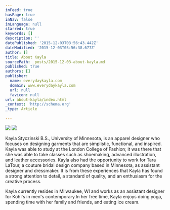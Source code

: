 ```yaml
---
inFeed: true
hasPage: true
inNav: false
inLanguage: null
starred: true
keywords: []
description: ''
datePublished: '2015-12-03T03:56:43.442Z'
dateModified: '2015-12-03T03:56:38.677Z'
author: []
title: About Kayla
sourcePath: _posts/2015-12-03-about-kayla.md
published: true
authors: []
publisher:
  name: everydaykayla.com
  domain: www.everydaykayla.com
  url: null
  favicon: null
url: about-kayla/index.html
_context: 'http://schema.org'
_type: Article

---
```

![](https://the-grid-user-content.s3-us-west-2.amazonaws.com/b0bde421-a2ac-40e1-98ac-3424739eb460.png)
![](http://www.everydaykayla.com/wp-content/uploads/2014/01/KAYLA_2-300x200.jpg)

Kayla Styczinski B.S., University of Minnesota, is an apparel designer who focuses on designing garments that are simplistic, functional, and inspired. Kayla was able to study at the London College of Fashion; it was there that she was able to take classes such as shoemaking, advanced illustration, and leather accessories. Kayla also had the opportunity to work for Tara LaTour, a couture bridal design company based in Minnesota, as assistant designer and dressmaker. It is from these experiences that Kayla has found a strong attention to detail, a standard of quality, and an enthusiasm for the creative process. 

Kayla currently resides in Milwaukee, WI and works as an assistant designer for Kohl's in men's contemporary.In her free time, Kayla enjoys doing yoga, spending time with her family and friends, and eating ice cream.